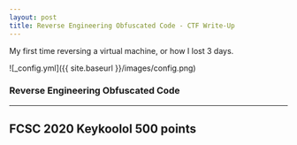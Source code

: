 ```yaml
---
layout: post
title: Reverse Engineering Obfuscated Code - CTF Write-Up
---
```

My first time reversing a virtual machine, or how I lost 3 days.

![_config.yml]({{ site.baseurl }}/images/config.png)

### Reverse Engineering Obfuscated Code
---
FCSC 2020
Keykoolol
500 points
---
